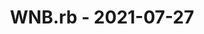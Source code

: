 ---
layout: post
title: WNB.rb - 2021-07-27
datetime: '2021-07-27T12:00:00-04:00'
name: WNB.rb
external_url: https://www.eventbrite.com/e/wnbrb-fireside-chat-about-technical-speaking-tickets-155709113149
online_event: true
year_month: 2021-07
---